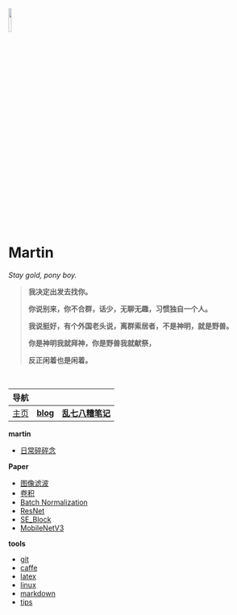 <head><style type="text/css">h1:first-child {display:none;}</style></head>

<img src="https://cdn.jsdelivr.net/gh/lblbk/picgo/work/20201224164001.png" width="11%" height="11%" >

# **Martin**

*Stay gold, pony boy.*

> **我决定出发去找你。**
>
> **你说别来，你不合群，话少，无聊无趣，习惯独自一个人。**
>
> **我说挺好，有个外国老头说，离群索居者，不是神明，就是野兽。**
>
> **你是神明我就拜神，你是野兽我就献祭，**
>
> **反正闲着也是闲着。**

<br>


| 导航      |                                          |                                                   |
| --------- | ---------------------------------------- | ------------------------------------------------- |
| [主页](/) | **[blog](https://lblbk.github.io/blog)** | **[乱七八糟笔记](https://lblbk.github.io/lblbk)** |

**martin**

- [日常碎碎念](/blog//martin)

**Paper**

- [图像滤波](/blog/paper/image_processing)
- [卷积](/blog/paper/convolution)
- [Batch Normalization](/blog/paper/batchnormalization)
- [ResNet](/blog/paper/resnet)
- [SE_Block](/blog/se_block)
- [MobileNetV3](/blog/paper/mobilenetv3)

**tools**

- [git](/blog/tools/git)
- [caffe](/blog/tools/caffe)
- [latex](/blog/tools/latex)
- [linux](/blog/tools/Linux)
- [markdown](/blog/tools/md)
- [tips](/blog/tools/tips)

